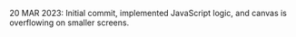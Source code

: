 20 MAR 2023: Initial commit, implemented JavaScript logic, and canvas is overflowing on smaller screens.  